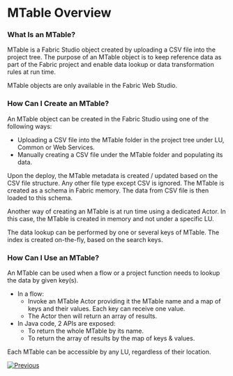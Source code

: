 # MTable Overview

### What Is an MTable?

MTable is a Fabric Studio object created by uploading a CSV file into the project tree. The purpose of an MTable object is to keep reference data as part of the Fabric project and enable data lookup or data transformation rules at run time. 

<studio>

MTable objects are only available in the Fabric Web Studio.

</studio>

<web>

### How Can I Create an MTable?

An MTable object can be created in the Fabric Studio using one of the following ways:

* Uploading a CSV file into the MTable folder in the project tree under LU, Common or Web Services. 
* Manually creating a CSV file under the MTable folder and populating its data.

Upon the deploy, the MTable metadata is created / updated based on the CSV file structure. Any other file type except CSV is ignored. The MTable is created as a schema in Fabric memory. The data from CSV file is then loaded to this schema. 

Another way of creating an MTable is at run time using a dedicated Actor. In this case, the MTable is created in memory and not under a specific LU.

The data lookup can be performed by one or several keys of MTable. The index is created on-the-fly, based on the search keys. 

### How Can I Use an MTable?

An MTable can be used when a flow or a project function needs to lookup the data by given key(s). 

* In a flow:
  * Invoke an MTable Actor providing it the MTable name and a map of keys and their values. Each key can receive one value. 
  * The Actor then will return an array of results.
* In Java code, 2 APIs are exposed: 
  * To return the whole MTable by its name.
  * To return the array of results by the map of keys & values.

Each MTable can be accessible by any LU, regardless of their location.

[![Previous](/articles/images/Previous.png)](01_translations_overview_and_use_cases.md)

</web>